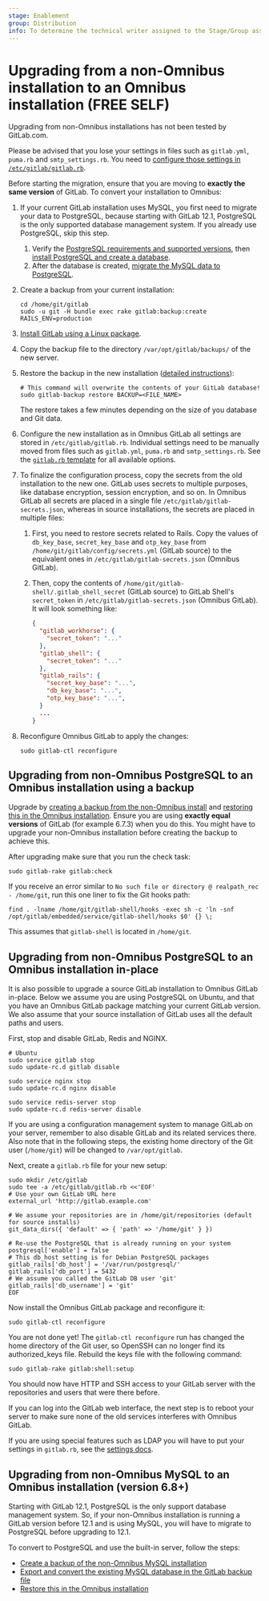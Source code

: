 ```yaml
---
stage: Enablement
group: Distribution
info: To determine the technical writer assigned to the Stage/Group associated with this page, see https://about.gitlab.com/handbook/engineering/ux/technical-writing/#designated-technical-writers
---
```


# Upgrading from a non-Omnibus installation to an Omnibus installation **(FREE SELF)**

Upgrading from non-Omnibus installations has not been tested by GitLab.com.

Please be advised that you lose your settings in files such as `gitlab.yml`,
`puma.rb` and `smtp_settings.rb`. You need to
[configure those settings in `/etc/gitlab/gitlab.rb`](../index.md#configuring).

Before starting the migration, ensure that you are moving to **exactly the same version** of GitLab.
To convert your installation to Omnibus:

1. If your current GitLab installation uses MySQL, you first need to migrate
   your data to PostgreSQL, because starting with GitLab 12.1, PostgreSQL is the
   only supported database management system. If you already use PostgreSQL, skip this step.
   1. Verify the [PostgreSQL requirements and supported versions](https://docs.gitlab.com/ee/install/requirements.html#postgresql-requirements),
   then [install PostgreSQL and create a database](https://docs.gitlab.com/ee/install/installation.html#6-database).
   1. After the database is created, [migrate the MySQL data to PostgreSQL](https://docs.gitlab.com/ee/update/mysql_to_postgresql.html#source-installation).

1. Create a backup from your current installation:

   ```shell
   cd /home/git/gitlab
   sudo -u git -H bundle exec rake gitlab:backup:create RAILS_ENV=production
   ```

1. [Install GitLab using a Linux package](https://about.gitlab.com/install/).
1. Copy the backup file to the directory `/var/opt/gitlab/backups/` of the new server.
1. Restore the backup in the new installation ([detailed instructions](https://docs.gitlab.com/ee/raketasks/backup_restore.html#restore-for-omnibus-gitlab-installations)):

   ```shell
   # This command will overwrite the contents of your GitLab database!
   sudo gitlab-backup restore BACKUP=<FILE_NAME>
   ```

   The restore takes a few minutes depending on the size of you database and Git data.

1. Configure the new installation as in Omnibus GitLab all settings are stored in
   `/etc/gitlab/gitlab.rb`. Individual settings need to be manually moved from
   files such as `gitlab.yml`, `puma.rb` and `smtp_settings.rb`. See the
   [`gitlab.rb` template](https://gitlab.com/gitlab-org/omnibus-gitlab/blob/master/files/gitlab-config-template/gitlab.rb.template)
   for all available options.
1. To finalize the configuration process, copy the secrets from the old installation
   to the new one. GitLab uses secrets to multiple purposes, like database encryption,
   session encryption, and so on. In Omnibus GitLab all secrets are placed in a single
   file `/etc/gitlab/gitlab-secrets.json`, whereas in source installations, the
   secrets are placed in multiple files:
   1. First, you need to restore secrets related to Rails. Copy the values of
      `db_key_base`, `secret_key_base` and `otp_key_base` from
      `/home/git/gitlab/config/secrets.yml` (GitLab source) to the equivalent
      ones in `/etc/gitlab/gitlab-secrets.json` (Omnibus GitLab).
   1. Then, copy the contents of `/home/git/gitlab-shell/.gitlab_shell_secret`
      (GitLab source) to GitLab Shell's `secret_token` in
      `/etc/gitlab/gitlab-secrets.json` (Omnibus GitLab). It will look something like:

       ```json
       {
         "gitlab_workhorse": {
           "secret_token": "..."
         },
         "gitlab_shell": {
           "secret_token": "..."
         },
         "gitlab_rails": {
           "secret_key_base": "...",
           "db_key_base": "...",
           "otp_key_base": "...",
         }
         ...
       }
       ```

1. Reconfigure Omnibus GitLab to apply the changes:

    ```shell
    sudo gitlab-ctl reconfigure
    ```

## Upgrading from non-Omnibus PostgreSQL to an Omnibus installation using a backup

Upgrade by [creating a backup from the non-Omnibus install](https://docs.gitlab.com/ee/raketasks/backup_restore.html#creating-a-backup-of-the-gitlab-system)
and [restoring this in the Omnibus installation](https://docs.gitlab.com/ee/raketasks/backup_restore.html#restore-for-omnibus-installations).
Ensure you are using **exactly equal versions** of GitLab (for example 6.7.3)
when you do this. You might have to upgrade your non-Omnibus installation before
creating the backup to achieve this.

After upgrading make sure that you run the check task:

```shell
sudo gitlab-rake gitlab:check
```

If you receive an error similar to `No such file or directory @ realpath_rec - /home/git`,
run this one liner to fix the Git hooks path:

```shell
find . -lname /home/git/gitlab-shell/hooks -exec sh -c 'ln -snf /opt/gitlab/embedded/service/gitlab-shell/hooks $0' {} \;
```

This assumes that `gitlab-shell` is located in `/home/git`.

## Upgrading from non-Omnibus PostgreSQL to an Omnibus installation in-place

It is also possible to upgrade a source GitLab installation to Omnibus GitLab
in-place. Below we assume you are using PostgreSQL on Ubuntu, and that you
have an Omnibus GitLab package matching your current GitLab version. We also
assume that your source installation of GitLab uses all the default paths and
users.

First, stop and disable GitLab, Redis and NGINX.

```shell
# Ubuntu
sudo service gitlab stop
sudo update-rc.d gitlab disable

sudo service nginx stop
sudo update-rc.d nginx disable

sudo service redis-server stop
sudo update-rc.d redis-server disable
```

If you are using a configuration management system to manage GitLab on your
server, remember to also disable GitLab and its related services there. Also
note that in the following steps, the existing home directory of the Git user
(`/home/git`) will be changed to `/var/opt/gitlab`.

Next, create a `gitlab.rb` file for your new setup:

```shell
sudo mkdir /etc/gitlab
sudo tee -a /etc/gitlab/gitlab.rb <<'EOF'
# Use your own GitLab URL here
external_url 'http://gitlab.example.com'

# We assume your repositories are in /home/git/repositories (default for source installs)
git_data_dirs({ 'default' => { 'path' => '/home/git' } })

# Re-use the PostgreSQL that is already running on your system
postgresql['enable'] = false
# This db_host setting is for Debian PostgreSQL packages
gitlab_rails['db_host'] = '/var/run/postgresql/'
gitlab_rails['db_port'] = 5432
# We assume you called the GitLab DB user 'git'
gitlab_rails['db_username'] = 'git'
EOF
```

Now install the Omnibus GitLab package and reconfigure it:

```shell
sudo gitlab-ctl reconfigure
```

You are not done yet! The `gitlab-ctl reconfigure` run has changed the home
directory of the Git user, so OpenSSH can no longer find its authorized_keys
file. Rebuild the keys file with the following command:

```shell
sudo gitlab-rake gitlab:shell:setup
```

You should now have HTTP and SSH access to your GitLab server with the
repositories and users that were there before.

If you can log into the GitLab web interface, the next step is to reboot your
server to make sure none of the old services interferes with Omnibus GitLab.

If you are using special features such as LDAP you will have to put your
settings in `gitlab.rb`, see the [settings docs](../settings/index.md).

## Upgrading from non-Omnibus MySQL to an Omnibus installation (version 6.8+)

Starting with GitLab 12.1, PostgreSQL is the only support database management
system. So, if your non-Omnibus installation is running a GitLab version before
12.1 and is using MySQL, you will have to migrate to PostgreSQL before upgrading
to 12.1.

To convert to PostgreSQL and use the built-in server, follow the steps:

- [Create a backup of the non-Omnibus MySQL installation](https://docs.gitlab.com/ee/raketasks/backup_restore.html#creating-a-backup-of-the-gitlab-system)
- [Export and convert the existing MySQL database in the GitLab backup file](https://docs.gitlab.com/ee/update/mysql_to_postgresql.html)
- [Restore this in the Omnibus installation](https://docs.gitlab.com/ee/raketasks/backup_restore.html#restore-for-omnibus-installations)
